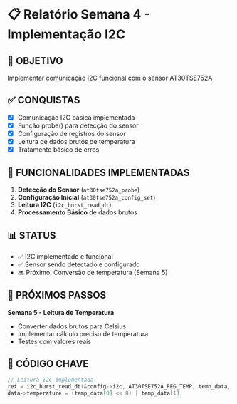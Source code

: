 # 📋 Relatório Semana 4 - Implementação I2C

## 🎯 OBJETIVO
Implementar comunicação I2C funcional com o sensor AT30TSE752A

## ✅ CONQUISTAS
- [x] Comunicação I2C básica implementada
- [x] Função probe() para detecção do sensor
- [x] Configuração de registros do sensor
- [x] Leitura de dados brutos de temperatura
- [x] Tratamento básico de erros

## 🔧 FUNCIONALIDADES IMPLEMENTADAS
1. **Detecção do Sensor** (`at30tse752a_probe`)
2. **Configuração Inicial** (`at30tse752a_config_set`)
3. **Leitura I2C** (`i2c_burst_read_dt`)
4. **Processamento Básico** de dados brutos

## 📊 STATUS
- ✅ I2C implementado e funcional
- ✅ Sensor sendo detectado e configurado
- 🔜 Próximo: Conversão de temperatura (Semana 5)

## 🚩 PRÓXIMOS PASSOS
**Semana 5 - Leitura de Temperatura**
- Converter dados brutos para Celsius
- Implementar cálculo preciso de temperatura
- Testes com valores reais

## 📝 CÓDIGO CHAVE
```c
// Leitura I2C implementada
ret = i2c_burst_read_dt(&config->i2c, AT30TSE752A_REG_TEMP, temp_data, 2);
data->temperature = (temp_data[0] << 8) | temp_data[1];
